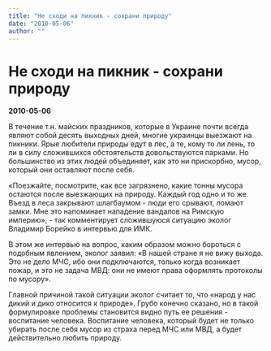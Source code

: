 ```yaml
---
title: "Не сходи на пикник - сохрани природу"
date: "2010-05-06"
author: ""
---
```


# Не сходи на пикник - сохрани природу

**2010-05-06** 

В течение т.н. майских праздников, которые в Украине почти всегда являют собой десять выходных дней, многие украинцы выезжают на пикники. Ярые любители природы едут в лес, а те, кому то ли лень, то ли в силу сложившихся обстоятельств довольствуются парками. Но большинство из этих людей объединяет, как это ни прискорбно, мусор, который они оставляют после себя.

«Поезжайте, посмотрите, как все загрязнено, какие тонны мусора остаются после выезжающих на природу. Каждый год одно и то же. Въезд в леса закрывают шлагбаумом - люди его срывают, ломают замки. Мне это напоминает нападение вандалов на Римскую империю», - так комментирует сложившуюся ситуацию эколог Владимир Борейко в интервью для ИМК.

В этом же интервью на вопрос, каким образом можно бороться с подобным явлением, эколог заявил: «В нашей стране я не вижу выхода. Это не дело МЧС, ибо они подключаются, только когда возникает пожар, и это не задача МВД: они не имеют права оформлять протоколы по мусору».

Главной причиной такой ситуации эколог считает то, что «народ у нас дикий и дико относится к природе». Грубо конечно сказано, но в такой формулировке проблемы становится видно путь ее решения - воспитание человека. Воспитание человека, который будет не только убирать после себя мусор из страха перед МЧС или МВД, а будет действительно любить природу.